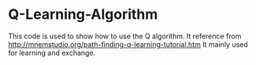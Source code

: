 # Q-Learning-Algorithm
This code is used to show how to use the Q algorithm.
It reference from http://mnemstudio.org/path-finding-q-learning-tutorial.htm
It mainly used for learning and exchange.
